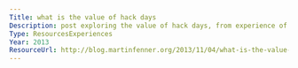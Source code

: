 ```yaml
---
Title: what is the value of hack days
Description: post exploring the value of hack days, from experience of the spot on conference at the british library.  including pros and cons and ideas to improve.
Type: ResourcesExperiences
Year: 2013
ResourceUrl: http://blog.martinfenner.org/2013/11/04/what-is-the-value-of-hack-days/
---
```

